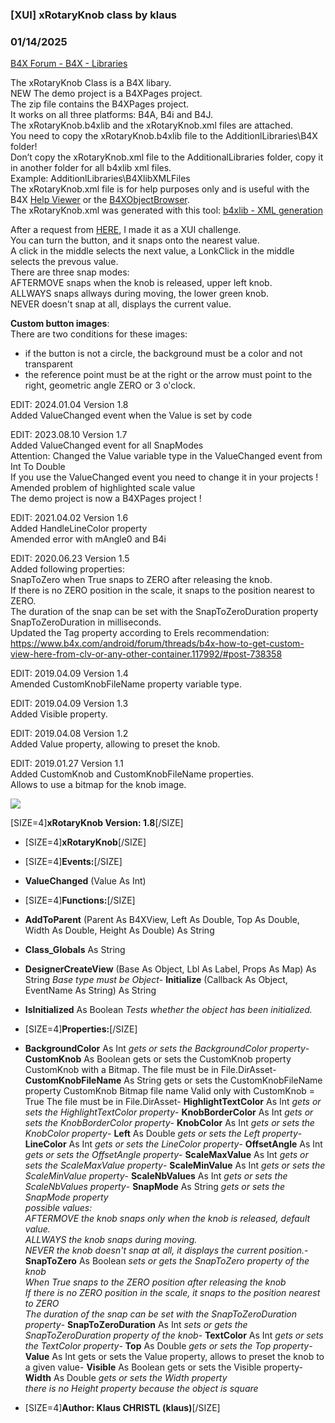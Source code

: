 ###  [XUI] xRotaryKnob class by klaus
### 01/14/2025
[B4X Forum - B4X - Libraries](https://www.b4x.com/android/forum/threads/96045/)

The xRotaryKnob Class is a B4X libary.  
NEW The demo project is a B4XPages project.  
The zip file contains the B4XPages project.  
It works on all three platforms: B4A, B4i and B4J.  
The xRotaryKnob.b4xlib and the xRotaryKnob.xml files are attached.  
You need to copy the xRotaryKnob.b4xlib file to the AdditionlLibraries\B4X folder!  
Don’t copy the xRotaryKnob.xml file to the AdditionalLibraries folder, copy it in another folder for all b4xlib xml files.  
Example: AdditionlLibraries\B4XlibXMLFiles  
The xRotaryKnob.xml file is for help purposes only and is useful with the B4X [Help Viewer](https://www.b4x.com/android/forum/threads/b4x-help-viewer.46969/) or the [B4XObjectBrowser](https://www.b4x.com/android/forum/threads/b4a-b4i-b4j-and-b4r-api-documentation-b4x-object-browser.25682/#content).  
The xRotaryKnob.xml was generated with this tool: [b4xlib - XML generation](https://www.b4x.com/android/forum/threads/b4x-xml2map-simple-way-to-parse-xml-documents.74848/)  
  
After a request from [HERE](https://www.b4x.com/android/forum/threads/rotary-knob-post.95626/#content), I made it as a XUI challenge.  
You can turn the button, and it snaps onto the nearest value.  
A click in the middle selects the next value, a LonkClick in the middle selects the prevous value.  
There are three snap modes:  
AFTERMOVE snaps when the knob is released, upper left knob.  
ALLWAYS snaps allways during moving, the lower green knob.  
NEVER doesn't snap at all, displays the current value.  
  
**Custom button images**:  
There are two conditions for these images:  
- if the button is not a circle, the background must be a color and not transparent  
- the reference point must be at the right or the arrow must point to the right, geometric angle ZERO or 3 o'clock.  
  
EDIT: 2024.01.04 Version 1.8  
Added ValueChanged event when the Value is set by code  
  
EDIT: 2023.08.10 Version 1.7  
Added ValueChanged event for all SnapModes  
Attention: Changed the Value variable type in the ValueChanged event from Int To Double  
If you use the ValueChanged event you need to change it in your projects !  
Amended problem of highlighted scale value  
The demo project is now a B4XPages project !  
  
EDIT: 2021.04.02 Version 1.6  
Added HandleLineColor property  
Amended error with mAngle0 and B4i  
  
EDIT: 2020.06.23 Version 1.5  
Added following properties:  
SnapToZero when True snaps to ZERO after releasing the knob.  
If there is no ZERO position in the scale, it snaps to the position nearest to ZERO.  
The duration of the snap can be set with the SnapToZeroDuration property  
SnapToZeroDuration in milliseconds.  
Updated the Tag property according to Erels recommendation:  
<https://www.b4x.com/android/forum/threads/b4x-how-to-get-custom-view-here-from-clv-or-any-other-container.117992/#post-738358>  
  
EDIT: 2019.04.09 Version 1.4  
Amended CustomKnobFileName property variable type.  
  
EDIT: 2019.04.09 Version 1.3  
Added Visible property.  
  
EDIT: 2019.04.08 Version 1.2  
Added Value property, allowing to preset the knob.  
  
EDIT: 2019.01.27 Version 1.1  
Added CustomKnob and CustomKnobFileName properties.  
Allows to use a bitmap for the knob image.  
  
![](https://www.b4x.com/android/forum/attachments/76798)  
  
[SIZE=4]**xRotaryKnob Version: 1.8**[/SIZE]  

- [SIZE=4]**xRotaryKnob**[/SIZE]


- [SIZE=4]**Events:**[/SIZE]

- **ValueChanged** (Value As Int)

- [SIZE=4]**Functions:**[/SIZE]

- **AddToParent** (Parent As B4XView, Left As Double, Top As Double, Width As Double, Height As Double) As String
- **Class\_Globals** As String
- **DesignerCreateView** (Base As Object, Lbl As Label, Props As Map) As String
*Base type must be Object*- **Initialize** (Callback As Object, EventName As String) As String
- **IsInitialized** As Boolean
*Tests whether the object has been initialized.*
- [SIZE=4]**Properties:**[/SIZE]

- **BackgroundColor** As Int
*gets or sets the BackgroundColor property*- **CustomKnob** As Boolean
gets or sets the CustomKnob property
CustomKnob with a Bitmap.
The file must be in File.DirAsset- **CustomKnobFileName** As String
gets or sets the CustomKnobFileName property
CustomKnob Bitmap file name
Valid only with CustomKnob = True
The file must be in File.DirAsset- **HighlightTextColor** As Int
*gets or sets the HighlightTextColor property*- **KnobBorderColor** As Int
*gets or sets the KnobBorderColor property*- **KnobColor** As Int
*gets or sets the KnobColor property*- **Left** As Double
*gets or sets the Left property*- **LineColor** As Int
*gets or sets the LineColor property*- **OffsetAngle** As Int
*gets or sets the OffsetAngle property*- **ScaleMaxValue** As Int
*gets or sets the ScaleMaxValue property*- **ScaleMinValue** As Int
*gets or sets the ScaleMinValue property*- **ScaleNbValues** As Int
*gets or sets the ScaleNbValues property*- **SnapMode** As String
*gets or sets the SnapMode property  
 possible values:  
 AFTERMOVE the knob snaps only when the knob is released, default value.  
 ALLWAYS the knob snaps during moving.  
 NEVER the knob doesn't snap at all, it displays the current position.*- **SnapToZero** As Boolean
*sets or gets the SnapToZero property of the knob  
 When True snaps to the ZERO position after releasing the knob  
 If there is no ZERO position in the scale, it snaps to the position nearest to ZERO  
 The duration of the snap can be set with the SnapToZeroDuration property*- **SnapToZeroDuration** As Int
*sets or gets the SnapToZeroDuration property of the knob*- **TextColor** As Int
*gets or sets the TextColor property*- **Top** As Double
*gets or sets the Top property*- **Value** As Int
gets or sets the Value property, allows to preset the knob to a given value- **Visible** As Boolean
gets or sets the Visible property- **Width** As Double
*gets or sets the Width property  
 there is no Height property because the object is square*
- [SIZE=4]**Author: Klaus CHRISTL (klaus)**[/SIZE]